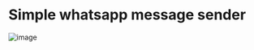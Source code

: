 # Simple whatsapp message sender

![image](https://github.com/egementrk/whatsapp-message-sender/assets/55029049/f5e748dc-bb25-4310-afd6-4e4812a033ed)


